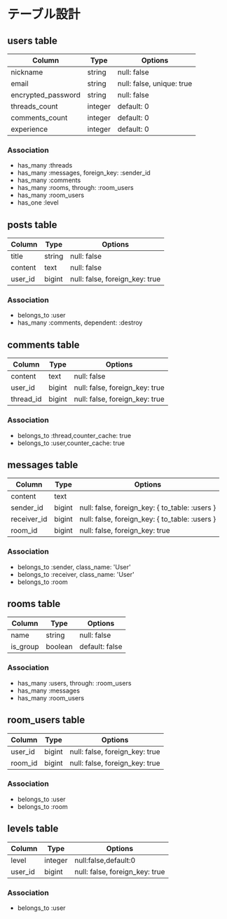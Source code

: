 # テーブル設計


## users table

| Column             | Type   | Options     |
| ------------------ | ------ | ----------- |
| nickname           | string | null: false |
| email              | string | null: false, unique: true |
| encrypted_password | string | null: false |
| threads_count      | integer | default: 0 |
| comments_count     | integer | default: 0 |
| experience         | integer | default: 0 |

### Association

- has_many :threads
- has_many :messages, foreign_key: :sender_id
- has_many :comments
- has_many :rooms, through: :room_users
- has_many :room_users
- has_one :level

## posts table

| Column             | Type   | Options     |
| ------------------ | ------ | ----------- |
| title              | string | null: false |
| content            | text   | null: false |
| user_id            | bigint | null: false, foreign_key: true|

### Association

- belongs_to :user
- has_many :comments, dependent: :destroy

## comments table

| Column     | Type   | Options                       |
| ---------- | ------ | ----------------------------- |
| content    | text   | null: false                   |
| user_id    | bigint | null: false, foreign_key: true |
| thread_id  | bigint | null: false, foreign_key: true |

### Association

- belongs_to :thread,counter_cache: true
- belongs_to :user,counter_cache: true


## messages table

| Column  | Type       | Options                        |
| ------- | ---------- | ------------------------------ |
| content | text       |                                |
| sender_id  | bigint | null: false, foreign_key: { to_table: :users } |
| receiver_id| bigint | null: false, foreign_key: { to_table: :users } |
| room_id | bigint     | null: false, foreign_key: true |


### Association

- belongs_to :sender, class_name: 'User'
- belongs_to :receiver, class_name: 'User'
- belongs_to :room

## rooms table

| Column  | Type       | Options                        |
| ------- | ---------- | ------------------------------ |
| name    | string     |  null: false                   |
| is_group  | boolean  | default: false                 |

### Association

- has_many :users, through: :room_users
- has_many :messages
- has_many :room_users

## room_users table

| Column     | Type   | Options                        |
| ---------- | ------ | -----------------------------  |
| user_id    | bigint | null: false, foreign_key: true |
| room_id    | bigint | null: false, foreign_key: true |

### Association

- belongs_to :user
- belongs_to :room

## levels table

| Column  | Type       | Options                        |
| ------- | ---------- | ------------------------------ |
| level   | integer |  null:false,default:0          |
| user_id | bigint | null: false, foreign_key: true  |

### Association

- belongs_to :user